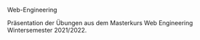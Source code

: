 Web-Engineering

Präsentation der Übungen aus dem Masterkurs Web Engineering Wintersemester 2021/2022.
